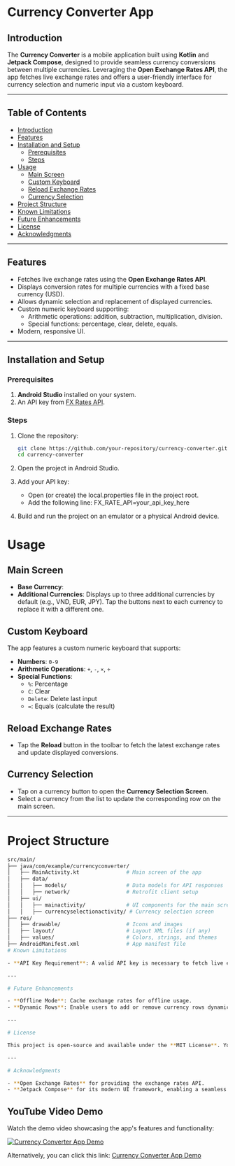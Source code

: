 # Currency Converter App

## Introduction

The **Currency Converter** is a mobile application built using **Kotlin** and **Jetpack Compose**, designed to provide seamless currency conversions between multiple currencies. Leveraging the **Open Exchange Rates API**, the app fetches live exchange rates and offers a user-friendly interface for currency selection and numeric input via a custom keyboard.

---

## Table of Contents

- [Introduction](#introduction)
- [Features](#features)
- [Installation and Setup](#installation-and-setup)
  - [Prerequisites](#prerequisites)
  - [Steps](#steps)
- [Usage](#usage)
  - [Main Screen](#main-screen)
  - [Custom Keyboard](#custom-keyboard)
  - [Reload Exchange Rates](#reload-exchange-rates)
  - [Currency Selection](#currency-selection)
- [Project Structure](#project-structure)
- [Known Limitations](#known-limitations)
- [Future Enhancements](#future-enhancements)
- [License](#license)
- [Acknowledgments](#acknowledgments)

---

## Features

- Fetches live exchange rates using the **Open Exchange Rates API**.
- Displays conversion rates for multiple currencies with a fixed base currency (USD).
- Allows dynamic selection and replacement of displayed currencies.
- Custom numeric keyboard supporting:
  - Arithmetic operations: addition, subtraction, multiplication, division.
  - Special functions: percentage, clear, delete, equals.
- Modern, responsive UI.

---

## Installation and Setup

### Prerequisites

1. **Android Studio** installed on your system.
2. An API key from [FX Rates API](https://fxratesapi.com/).

### Steps

1. Clone the repository:
   ```bash
   git clone https://github.com/your-repository/currency-converter.git
   cd currency-converter
   ```
2. Open the project in Android Studio.

3. Add your API key:
   - Open (or create) the local.properties file in the project root.
   - Add the following line:
     FX_RATE_API=your_api_key_here
4. Build and run the project on an emulator or a physical Android device.

# Usage

## Main Screen

- **Base Currency**:
- **Additional Currencies**: Displays up to three additional currencies by default (e.g., VND, EUR, JPY). Tap the buttons next to each currency to replace it with a different one.

## Custom Keyboard

The app features a custom numeric keyboard that supports:

- **Numbers**: `0-9`
- **Arithmetic Operations**: `+`, `-`, `×`, `÷`
- **Special Functions**:
  - `%`: Percentage
  - `C`: Clear
  - `Delete`: Delete last input
  - `=`: Equals (calculate the result)

## Reload Exchange Rates

- Tap the **Reload** button in the toolbar to fetch the latest exchange rates and update displayed conversions.

## Currency Selection

- Tap on a currency button to open the **Currency Selection Screen**.
- Select a currency from the list to update the corresponding row on the main screen.

---

# Project Structure

```bash
src/main/
├── java/com/example/currencyconverter/
│   ├── MainActivity.kt               # Main screen of the app
│   ├── data/
│   │   ├── models/                   # Data models for API responses
│   │   ├── network/                  # Retrofit client setup
│   ├── ui/
│   │   ├── mainactivity/             # UI components for the main screen
│   │   ├── currencyselectionactivity/ # Currency selection screen
├── res/
│   ├── drawable/                     # Icons and images
│   ├── layout/                       # Layout XML files (if any)
│   ├── values/                       # Colors, strings, and themes
├── AndroidManifest.xml               # App manifest file
# Known Limitations

- **API Key Requirement**: A valid API key is necessary to fetch live exchange rates.

---

# Future Enhancements

- **Offline Mode**: Cache exchange rates for offline usage.
- **Dynamic Rows**: Enable users to add or remove currency rows dynamically.

---

# License

This project is open-source and available under the **MIT License**. You are free to use, modify, and distribute it under the terms of the license.

---

# Acknowledgments

- **Open Exchange Rates** for providing the exchange rates API.
- **Jetpack Compose** for its modern UI framework, enabling a seamless development experience.
```

## YouTube Video Demo

Watch the demo video showcasing the app's features and functionality:

[![Currency Converter App Demo](https://youtu.be/crZeOMlwSvE)](https://youtu.be/crZeOMlwSvE)

Alternatively, you can click this link: [Currency Converter App Demo](https://youtu.be/crZeOMlwSvE)
